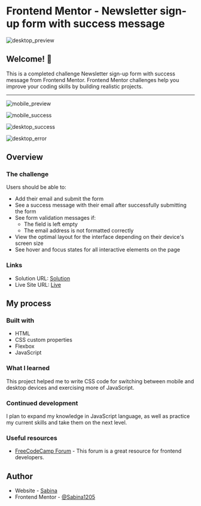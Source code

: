 # Frontend Mentor - Newsletter sign-up form with success message

![desktop_preview](https://github.com/Sabina1205/Frontend-mentor-challenges/assets/96692767/f097aaa8-78f8-4a1a-9f92-0acd7ff29e00)


## Welcome! 👋

This is a completed challenge Newsletter sign-up form with success message from Frontend Mentor. Frontend Mentor challenges help you improve your coding skills by building realistic projects. <br> 
<hr>

![mobile_preview](https://github.com/Sabina1205/Frontend-mentor-challenges/assets/96692767/ec59bfa5-c1ee-4f50-af12-20d21ed7e9b9)

![mobile_success](https://github.com/Sabina1205/Frontend-mentor-challenges/assets/96692767/879adaed-69fb-4985-a2e2-babdef6aafa7)

![desktop_success](https://github.com/Sabina1205/Frontend-mentor-challenges/assets/96692767/5b3935ba-9759-4d35-9537-dd57603ae192)

![desktop_error](https://github.com/Sabina1205/Frontend-mentor-challenges/assets/96692767/a6540452-907c-4257-86f1-4591bc81c638)

## Overview

### The challenge

Users should be able to:

- Add their email and submit the form
- See a success message with their email after successfully submitting the form
- See form validation messages if:
  - The field is left empty
  - The email address is not formatted correctly
- View the optimal layout for the interface depending on their device's screen size
- See hover and focus states for all interactive elements on the page

### Links

- Solution URL: [Solution](https://github.com/Sabina1205/Frontend-mentor-challenges/tree/main/faq-accordion-main)
- Live Site URL: [Live](https://faqs-accordion-two.vercel.app/)

## My process

### Built with

- HTML
- CSS custom properties
- Flexbox
- JavaScript

### What I learned

This project helped me to write CSS code for switching between mobile and desktop devices and exercising more of JavaScript.

### Continued development

I plan to expand my knowledge in JavaScript language, as well as practice my current skills and take them on the next level.

### Useful resources

- [FreeCodeCamp Forum](https://forum.freecodecamp.org/) - This forum is a great resource for frontend developers.

## Author

- Website - [Sabina](https://sabina1205.github.io/personal-website/)
- Frontend Mentor - [@Sabina1205](https://www.frontendmentor.io/home)
